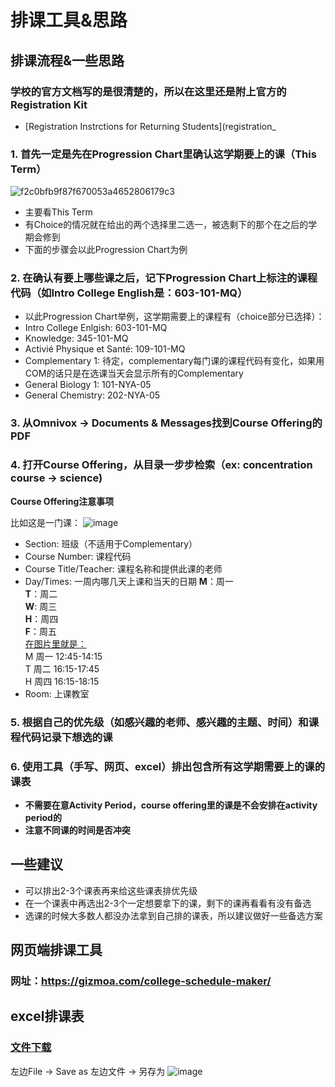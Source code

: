 # 排课工具&思路
  
## 排课流程&一些思路

### 学校的官方文档写的是很清楚的，所以在这里还是附上官方的Registration Kit
- [Registration Instrctions for Returning Students](registration_

### 1. 首先一定是先在Progression Chart里确认这学期要上的课（This Term）
![f2c0bfb9f87f670053a4652806179c3](https://user-images.githubusercontent.com/103059897/171749519-e03e2524-894f-4caf-b3c4-1e1b6fc1087b.jpg)
- 主要看This Term
- 有Choice的情况就在给出的两个选择里二选一，被选剩下的那个在之后的学期会修到
- 下面的步骤会以此Progression Chart为例

### 2. 在确认有要上哪些课之后，记下Progression Chart上标注的课程代码（如Intro College English是：603-101-MQ）
- 以此Progression Chart举例，这学期需要上的课程有（choice部分已选择）：
- Intro College Enlgish: 603-101-MQ
- Knowledge: 345-101-MQ
- Activié Physique et Santé: 109-101-MQ
- Complementary 1: 待定，complementary每门课的课程代码有变化，如果用COM的话只是在选课当天会显示所有的Complementary
- General Biology 1: 101-NYA-05
- General Chemistry: 202-NYA-05

### 3. 从Omnivox -> Documents & Messages找到Course Offering的PDF

### 4. 打开Course Offering，从目录一步步检索（ex: concentration course -> science)
**Course Offering注意事项**
  
比如这是一门课：
![image](https://user-images.githubusercontent.com/103059897/171750506-2f8707a4-c394-4713-b0ea-79651d14e074.png)
- Section: 班级（不适用于Complementary）
- Course Number: 课程代码
- Course Title/Teacher: 课程名称和提供此课的老师
- Day/Times: 一周内哪几天上课和当天的日期
**M**：周一  
**T**：周二  
**W**: 周三  
**H**：周四  
**F**：周五  
<u>在图片里就是：</u>  
M 周一 12:45-14:15  
T 周二 16:15-17:45  
H 周四 16:15-18:15  
- Room: 上课教室

### 5. 根据自己的优先级（如感兴趣的老师、感兴趣的主题、时间）和课程代码记录下想选的课

### 6. 使用工具（手写、网页、excel）排出包含所有这学期需要上的课的课表
- **不需要在意Activity Period，course offering里的课是不会安排在activity period的**
- **注意不同课的时间是否冲突**

## 一些建议
- 可以排出2-3个课表再来给这些课表排优先级
- 在一个课表中再选出2-3个一定想要拿下的课，剩下的课再看看有没有备选
- 选课的时候大多数人都没办法拿到自己排的课表，所以建议做好一些备选方案
  
## 网页端排课工具
### 网址：https://gizmoa.com/college-schedule-maker/

## excel排课表
### [文件下载](https://1drv.ms/x/s!AjrRyamcdrMdaUru_Mcp6m75OII?e=4AP4JB)
左边File -> Save as
左边文件 -> 另存为
![image](https://user-images.githubusercontent.com/103059897/171752146-348902a5-db89-4f0f-85b4-87e53696629c.png)
